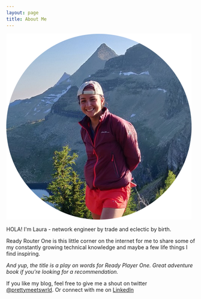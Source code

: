 ```yaml
---
layout: page
title: About Me
---
```


![That GNP life.](/images/aboutme.png)

HOLA! I'm Laura - network engineer by trade and eclectic by birth.

Ready Router One is this little corner on the internet for me to share some of my
constantly growing technical knowledge and maybe a few life things I find inspiring.

*And yup, the title is a play on words for Ready Player One. Great adventure book if you're looking for a recommendation.*


If you like my blog, feel free to give me a shout on twitter [@prettymeetswrld](https://twitter.com/prettymeetswrld). Or connect with me on [LinkedIn](https://www.linkedin.com/in/alonso2010/) 


